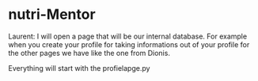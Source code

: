 # nutri-Mentor
Laurent: I will open a page that will be our internal database. For example when you create your profile for taking informations out of your profile for the other pages we have like the one from Dionis.

Everything will start with the profielapge.py

